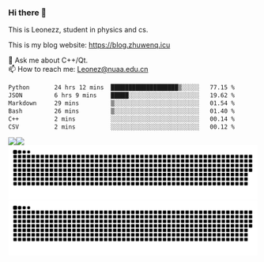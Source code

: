 ### Hi there 👋

<!--
**Leonezz/Leonezz** is a ✨ _special_ ✨ repository because its `README.md` (this file) appears on your GitHub profile.

Here are some ideas to get you started:

-->

This is Leonezz, student in physics and cs.

This is my blog website: https://blog.zhuwenq.icu

💬 Ask me about C++/Qt. \
📫 How to reach me: Leonez@nuaa.edu.cn

<!--START_SECTION:waka-->

```text
Python       24 hrs 12 mins  ███████████████████▒░░░░░   77.15 %
JSON         6 hrs 9 mins    █████░░░░░░░░░░░░░░░░░░░░   19.62 %
Markdown     29 mins         ▒░░░░░░░░░░░░░░░░░░░░░░░░   01.54 %
Bash         26 mins         ▒░░░░░░░░░░░░░░░░░░░░░░░░   01.40 %
C++          2 mins          ░░░░░░░░░░░░░░░░░░░░░░░░░   00.14 %
CSV          2 mins          ░░░░░░░░░░░░░░░░░░░░░░░░░   00.12 %
```

<!--END_SECTION:waka-->

<img align="left" src="https://github-readme-stats.vercel.app/api?username=Leonezz&count_private=true&show_icons=true&include_all_commits=true&theme=vue"/>
<img align="left" src="https://github-readme-stats.vercel.app/api/top-langs/?username=Leonezz&hide=TeX&layout=compact&theme=vue"/>

![GitHub Snake Light](https://raw.githubusercontent.com/Leonezz/Leonezz/output/github-contribution-grid-snake-light.svg#gh-light-mode-only)![GitHub Snake dark](https://raw.githubusercontent.com/Leonezz/Leonezz/output/github-contribution-grid-snake-dark.svg#gh-dark-mode-only)
